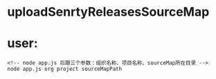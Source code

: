 # uploadSenrtyReleasesSourceMap

# user:
```
<!-- node app.js 后跟三个参数：组织名称、项目名称、sourceMap所在目录 -->
node app.js org project sourceMapPath

```
